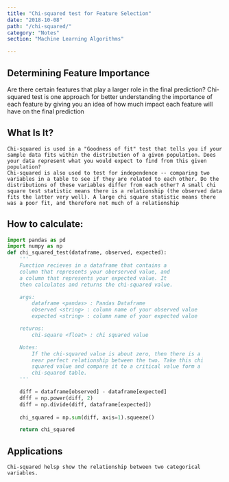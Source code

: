 ```yaml
---
title: "Chi-squared test for Feature Selection"
date: "2018-10-08"
path: "/chi-squared/"
category: "Notes"
section: "Machine Learning Algorithms"

---
```


## Determining Feature Importance
Are there certain features that play a larger role in the final prediction? Chi-squared test is one approach for better understanding the importance of each feature by giving you an idea of how much impact each feature will have on the final prediction

## What Is It?
    Chi-squared is used in a "Goodness of fit" test that tells you if your sample data fits within the distribution of a given population. Does your data represent what you would expect to find from this given population?
    Chi-squared is also used to test for independence -- comparing two variables in a table to see if they are related to each other. Do the distributions of these variables differ from each other? A small chi square test statistic means there is a relationship (the observed data fits the latter very well). A large chi square statistic means there was a poor fit, and therefore not much of a relationship

## How to calculate:


```python
import pandas as pd
import numpy as np
def chi_squared_test(dataframe, observed, expected):
    '''
    Function recieves in a dataframe that contains a
    column that represents your oberserved value, and
    a column that represents your expected value. It
    then calculates and returns the chi-squared value.

    args:
        dataframe <pandas> : Pandas Dataframe
        observed <string> : column name of your observed value
        expected <string> : column name of your expected value

    returns:
        chi-square <float> : chi squared value

    Notes:
        If the chi-squared value is about zero, then there is a
        near perfect relationship between the two. Take this chi
        squared value and compare it to a critical value form a 
        chi-squared table.
    '''

    diff = dataframe[observed] - dataframe[expected]
    dfff = np.power(diff, 2)
    diff = np.divide(diff, dataframe[expected])
    
    chi_squared = np.sum(diff, axis=1).squeeze()

    return chi_squared

```

## Applications

    Chi-squared helsp show the relationship between two categorical variables. 
